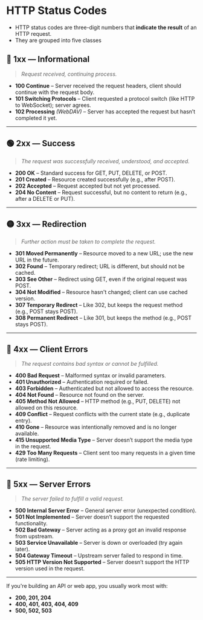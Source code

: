 # HTTP Status Codes

- HTTP status codes are three-digit numbers that **indicate the result** of an HTTP request.
- They are grouped into five classes

## 🔵 1xx — Informational

> _Request received, continuing process._

- **100 Continue** – Server received the request headers, client should continue with the request body.
- **101 Switching Protocols** – Client requested a protocol switch (like HTTP to WebSocket); server agrees.
- **102 Processing** _(WebDAV)_ – Server has accepted the request but hasn’t completed it yet.

---

## 🟢 2xx — Success

> _The request was successfully received, understood, and accepted._

- **200 OK** – Standard success for GET, PUT, DELETE, or POST.
- **201 Created** – Resource created successfully (e.g., after POST).
- **202 Accepted** – Request accepted but not yet processed.
- **204 No Content** – Request successful, but no content to return (e.g., after a DELETE or PUT).

---

## 🟡 3xx — Redirection

> _Further action must be taken to complete the request._

- **301 Moved Permanently** – Resource moved to a new URL; use the new URL in the future.
- **302 Found** – Temporary redirect; URL is different, but should not be cached.
- **303 See Other** – Redirect using GET, even if the original request was POST.
- **304 Not Modified** – Resource hasn't changed; client can use cached version.
- **307 Temporary Redirect** – Like 302, but keeps the request method (e.g., POST stays POST).
- **308 Permanent Redirect** – Like 301, but keeps the method (e.g., POST stays POST).

---

## 🔴 4xx — Client Errors

> _The request contains bad syntax or cannot be fulfilled._

- **400 Bad Request** – Malformed syntax or invalid parameters.
- **401 Unauthorized** – Authentication required or failed.
- **403 Forbidden** – Authenticated but not allowed to access the resource.
- **404 Not Found** – Resource not found on the server.
- **405 Method Not Allowed** – HTTP method (e.g., PUT, DELETE) not allowed on this resource.
- **409 Conflict** – Request conflicts with the current state (e.g., duplicate entry).
- **410 Gone** – Resource was intentionally removed and is no longer available.
- **415 Unsupported Media Type** – Server doesn’t support the media type in the request.
- **429 Too Many Requests** – Client sent too many requests in a given time (rate limiting).

---

## 🔴 5xx — Server Errors

> _The server failed to fulfill a valid request._

- **500 Internal Server Error** – General server error (unexpected condition).
- **501 Not Implemented** – Server doesn’t support the requested functionality.
- **502 Bad Gateway** – Server acting as a proxy got an invalid response from upstream.
- **503 Service Unavailable** – Server is down or overloaded (try again later).
- **504 Gateway Timeout** – Upstream server failed to respond in time.
- **505 HTTP Version Not Supported** – Server doesn’t support the HTTP version used in the request.

---

If you're building an API or web app, you usually work most with:

- **200, 201, 204**
- **400, 401, 403, 404, 409**
- **500, 502, 503**
